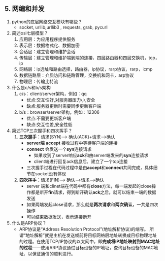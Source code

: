 ## 5. 网编和并发

1. python的底层网络交互模块有哪些？
   - socket, urllib,urllib3 , requests, grab, pycurl
2. 简述osi七层模型？
   1. 应用层：为应用程序提供服务
   2. 表示层：数据格式化、数据加密
   3. 会话层：建立管理和维护会话
   4. 传输层：建立管理和维护端到端的连接，四层路由器和四层交换机，tcp，ip
   5. 网络层：ip选址和路由选择，路由器，ip协议，rarp协议，rarp，icmp
   6. 数据链路层：介质访问和链路管理，交换机和网卡，arp协议
   7. 物理层：传输比特流
3. 什么是c/s和b/s架构
   1. c/s：client/server架构，例如：qq
      - 优点:交互性好,对服务器压力小,安全 
      - 缺点:服务器更新时需要同步更新客户端
   2. b/s：browser/server架构，例如：12306
      - 优点:不需要更新客户端
      - 缺点:交互性差,安全性低
4. 简述TCP三次握手和四次挥手？
   1. **三次握手**：请求(SYN)—> 确认(ACK)+请求—>确认
      - **server端** **accept** 接收过程中等待客户端的连接
      - **connect** 会发送一个**syn**连接请求
        - 如果收到了server响应**ack**和由server端发来的**syn**连接请求
        - client端进行回复ack信息后，建立了一个tcp连接
      - 三次握手过程在代码过程中是由**accept**和**connect**共同完成，具体细节在socket没有体现
   2. **四次挥手**：请求(FIN)—> 确认—>请求—>确认
      - server 端和clinet端在代码中都有**close**方法，每一端发起的close操作都是断开**fin**请求，得到断开确认**ack**之后，就可以结束一端的数据发送
      - 如果两端发起close请求，那么就是**两次请求**和**两次确认**，一共是四次操作
      - 可以结束数据发送，表示连接断开
5. 什么是ARP协议？
   - ARP协议是“Address Resolution Protocol”(地址解析协议)的缩写。 所谓“地址解析”就是主机在发送帧前将目标网络层地址转换成目标物理地址的过程。在使用TCP/IP协议的以太网中，即**完成将IP地址映射到MAC地址的过程**——使用ARP协议通过目标设备的IP地址，查询目标设备的MAC地址，以保证通信的顺利进行。